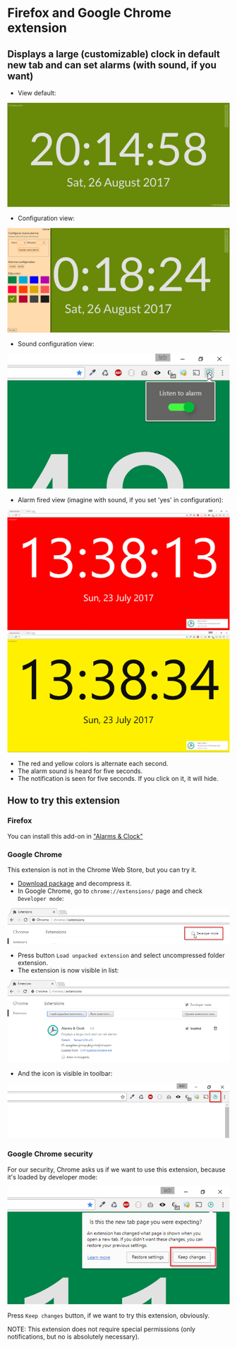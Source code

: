 # Firefox and Google Chrome extension

## Displays a large (customizable) clock in default new tab and can set alarms (with sound, if you want)

* View default:

![Default view](res/img/example1.png)

* Configuration view:

![Configuration view](res/img/example2.png)

* Sound configuration view:

![Sound configuration view](res/img/example3.png)

* Alarm fired view (imagine with sound, if you set 'yes' in configuration):

![Red color. Alarm fired view](res/img/example4.png)
![Yellow color. Alarm fired view](res/img/example5.png)

* The red and yellow colors is alternate each second.
* The alarm sound is heard for five seconds.
* The notification is seen for five seconds. If you click on it, it will hide.

## How to try this extension

### Firefox

You can install this add-on in ["Alarms & Clock"](https://addons.mozilla.org/en-US/firefox/addon/alarms-clock/)

### Google Chrome

This extension is not in the Chrome Web Store, but you can try it.

* [Download package](https://github.com/lmfresneda/clock-alarm-extension/archive/master.zip) and decompress it.
* In Google Chrome, go to `chrome://extensions/` page and check `Developer mode`:

![Developer mode check](res/img/install1.png)

* Press button `Load unpacked extension` and select uncompressed folder extension.
* The extension is now visible in list:

![List extensions](res/img/install2.png)

* And the icon is visible in toolbar:

![Icon toolbar](res/img/install3.png)


### Google Chrome security

For our security, Chrome asks us if we want to use this extension, because it's loaded by developer mode:

![Question for the first time](res/img/install4.png)

Press `Keep changes` button, if we want to try this extension, obviously.


NOTE: This extension does not require special permissions (only notifications, but no is absolutely necessary).